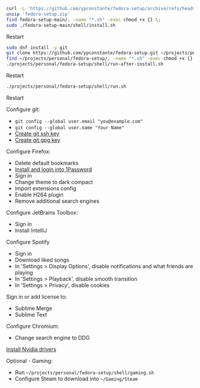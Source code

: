 ```sh
curl -L 'https://github.com/ypconstante/fedora-setup/archive/refs/heads/main.zip' -o 'fedora-setup.zip'
unzip 'fedora-setup.zip'
find fedora-setup-main/. -name "*.sh" -exec chmod +x {} \;
sudo ./fedora-setup-main/shell/install.sh
```

Restart


```sh
sudo dnf install -y git
git clone https://github.com/ypconstante/fedora-setup.git ~/projects/personal/fedora-setup
find ~/projects/personal/fedora-setup/. -name "*.sh" -exec chmod +x {} \;
./projects/personal/fedora-setup/shell/run-after-install.sh
```

Restart

```sh
./projects/personal/fedora-setup/shell/run.sh
```

Restart



Configure git:
- `git config --global user.email "you@example.com"`
- `git config --global user.name "Your Name"`
- [Create git ssh key](https://github.com/ypconstante/fedora-setup/wiki#create-ssh-key)
- [Create git gpg key](https://docs.github.com/en/github/authenticating-to-github/generating-a-new-gpg-key)

Configure Firefox:
- Delete default bookmarks
- [Install and login into 1Password](https://addons.mozilla.org/en-US/firefox/addon/1password-x-password-manager/)
- Sign in
- Change theme to dark compact
- Import extensions config
- Enable H264 plugin
- Remove additional search engines

Configure JetBrains Toolbox:
- Sign in
- Install IntelliJ

Configure Spotify
- Sign in
- Download liked songs
- In 'Settings > Display Options', disable notifications and what friends are playing
- In 'Settings > Playback', disable smooth transition
- In 'Settings > Privacy', disable cookies

Sign in or add license to:
- Sublime Merge
- Sublime Text

Configure Chromium:
- Change search engine to DDG

[Install Nvidia drivers](https://rpmfusion.org/Howto/NVIDIA)

Optional - Gaming:
- Run `~/projects/personal/fedora-setup/shell/gaming.sh`
- Configure Steam to download into `~/Gaming/Steam`
